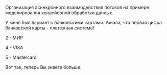 Организация асинхронного взаимодействия потоков на примере моделирования конвейерной обработки данных.

У меня был вариант с банковскими картами. Узнала, что первая цифра банковской карты - платежная система!

2 - МИР

4 - VISA

5 - Mastercard

Вот так, теперь Вы знаете больше.
